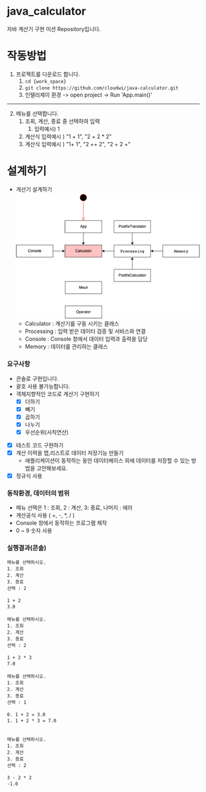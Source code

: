 # java_calculator
자바 계산기 구현 미션 Repository입니다.

# 작동방법

1. 프로젝트를 다운로드 합니다.
   1. ```cd {work_space}```
   2. ```git clone https://github.com/cloudwi/java-calculator.git```
   3. 인텔리제이 환경 -> open project -> Run 'App.main()'
---
2. 메뉴를 선택합니다.
   1. 조회, 계산, 종료 중 선택하여 입력
      1. 입력예시) 1
   2. 계산식 입력예시 ) "1 + 1", "2 + 2 * 2"
   3. 계산식 입력예시 ) "1+ 1", "2 ++ 2", "2 + 2 +"

[//]: # ()
[//]: # (### 이곳은 공개 Repo입니다.)

[//]: # (1. 여러분의 포트폴리오로 사용하셔도 됩니다.)

[//]: # (2. 때문에 이 repo를 fork한 뒤)

[//]: # (3. 여러분의 개인 Repo에 작업하며 )

[//]: # (4. 이 Repo에 PR을 보내어 멘토의 코드 리뷰와 피드백을 받으세요.)
[//]: # ()
[//]: # (### Branch 명명 규칙 + 팀의 PR규칙 정하기)

[//]: # (1. 여러분 repo는 알아서 해주시고 😀&#40;본인 레포니 main으로 하셔두 되져&#41;)

[//]: # (2. prgrms-be-devcourse/spring-board 레포로 PR시 branch는 gituser_id을 적어주세요 :&#41;  )

[//]: # (    - base repo : `여기repo` base : `username` ← head repo : `여러분repo` compare : `main`또는 `github_id`)

[//]: # (3. 실제 진행할 PR규칙은 멘토+팀원들과 정하여 진행해주세요 :&#41; )

[//]: # (    - ← head repo : `여러분repo` compare : `main`로 할지)

[//]: # (    - 또는 ← head repo : `여러분repo` compare : `github_id`로 할지)

[//]: # (- 참고 : [Github 위치 및 피드백 기준 가이드]&#40;https://www.notion.so/backend-devcourse/Github-76339434b23e4aa49e1d97fb2ab1ec5f&#41;)
[//]: # ()
[//]: # (### 과제를 통해 기대하는 역량)

[//]: # ()
[//]: # (- 깃허브를 통한 코드리뷰를 경험해보자)

[//]: # (- 기본적인 테스트 코드 작성 및 활용하는 능력해보자)

[//]: # (- 스스로 OOP를 생각하고 코드로 옮길 수 있는 능력해보자)

# 설계하기

- 게산기 설계하기
![UML](./UML.png)
  - Calculator : 계산기를 구동 시키는 클래스
  - Processing : 입력 받은 데이터 검증 및 서비스와 연결
  - Console : Console 창에서 데이터 입력과 출력을 담당
  - Memory : 데이터를 관리하는 클래스

### 요구사항
- 콘솔로 구현입니다.
- 괄호 사용 불가능합니다.
- 객체지향적인 코드로 계산기 구현하기
    - [x]  더하기
    - [x]  빼기
    - [x]  곱하기
    - [x]  나누기
    - [x]  우선순위(사칙연산)
- [x]  테스트 코드 구현하기
- [x]  계산 이력을 맵,리스트로 데이터 저장기능 만들기
    - 애플리케이션이 동작하는 동안 데이터베이스 외에 데이터를 저장할 수 있는 방법을 고안해보세요.
- [x] 정규식 사용

### 동작환경, 데이터의 범위

- 메뉴 선택은 1 : 조회, 2 : 계산, 3: 종료, 나머지 : 에러
- 계산공식 사용 ( +, -, *, / )
- Console 창에서 동작하는 프로그램 제작
- 0 ~ 9 숫자 사용

### 실행결과(콘솔)
```
메뉴를 선택하시오.
1. 조회
2. 계산
3. 종료
선택 : 2

1 + 2
3.0

메뉴를 선택하시오.
1. 조회
2. 계산
3. 종료
선택 : 2

1 + 2 * 3
7.0

메뉴를 선택하시오.
1. 조회
2. 계산
3. 종료
선택 : 1

0. 1 + 2 = 3.0
1. 1 + 2 * 3 = 7.0


메뉴를 선택하시오.
1. 조회
2. 계산
3. 종료
선택 : 2

3 - 2 * 2
-1.0
```